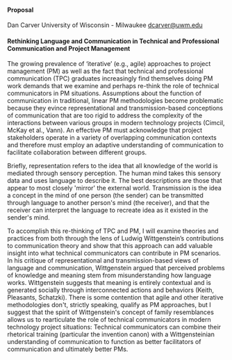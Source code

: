 


#### Proposal
Dan Carver
University of Wisconsin - Milwaukee
dcarver@uwm.edu

#### Rethinking Language and Communication in Technical and Professional Communication and Project Management

The growing prevalence of ‘iterative’ (e.g., agile) approaches to project management (PM) as well as the fact that technical and professional communication (TPC) graduates increasingly find themselves doing PM work demands that we examine and perhaps re-think the role of technical communicators in PM situations. Assumptions about the function of communication in traditional, linear PM methodologies become problematic because they evince representational and transmission-based conceptions of communication that are too rigid to address the complexity of the interactions between various groups in modern technology projects (Cimcil, McKay et al., Vann). An effective PM must acknowledge that project stakeholders operate in a variety of overlapping communication contexts and therefore must employ an adaptive understanding of communication to facilitate collaboration between different groups.

 Briefly, representation refers to the idea that all knowledge of the world is mediated through sensory perception. The human mind takes this sensory data and uses language to describe it. The best descriptions are those that appear to most closely 'mirror' the external world. Transmission is the idea a concept in the mind of one person (the sender) can be transmitted through language to another person's mind (the receiver), and that the receiver can interpret the language to recreate idea as it existed in the sender's mind.

To accomplish this re-thinking of TPC and PM, I will examine theories and practices from both through the lens of Ludwig Wittgenstein’s contributions to communication theory and show that this approach can add valuable insight into what technical communicators can contribute in PM scenarios. In his critique of representational and transmission-based views of language and communication, Wittgenstein argued that perceived problems of knowledge and meaning stem from misunderstanding how language works. Wittgenstein suggests that meaning is entirely contextual and is generated socially through interconnected actions and behaviors (Keith, Pleasants, Schatzki). There is some contention that agile and other iterative methodologies don't, strictly speaking, qualify as PM approaches, but I suggest that the spirit of Wittgenstein's concept of family resemblances allows us to rearticulate the role of technical communicators in modern technology project situations: Technical communicators can combine their rhetorical training (particular the invention canon) with a Wittgensteinian understanding of communication to function as better facilitators of communication and ultimately better PMs.
